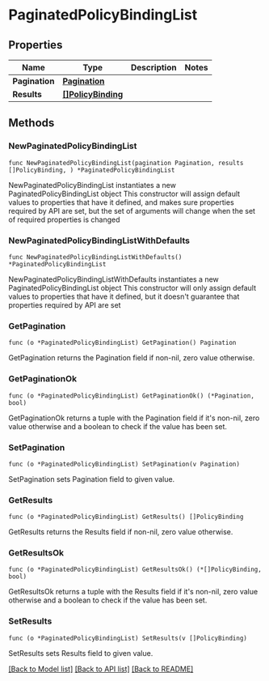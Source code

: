 # PaginatedPolicyBindingList

## Properties

Name | Type | Description | Notes
------------ | ------------- | ------------- | -------------
**Pagination** | [**Pagination**](Pagination.md) |  | 
**Results** | [**[]PolicyBinding**](PolicyBinding.md) |  | 

## Methods

### NewPaginatedPolicyBindingList

`func NewPaginatedPolicyBindingList(pagination Pagination, results []PolicyBinding, ) *PaginatedPolicyBindingList`

NewPaginatedPolicyBindingList instantiates a new PaginatedPolicyBindingList object
This constructor will assign default values to properties that have it defined,
and makes sure properties required by API are set, but the set of arguments
will change when the set of required properties is changed

### NewPaginatedPolicyBindingListWithDefaults

`func NewPaginatedPolicyBindingListWithDefaults() *PaginatedPolicyBindingList`

NewPaginatedPolicyBindingListWithDefaults instantiates a new PaginatedPolicyBindingList object
This constructor will only assign default values to properties that have it defined,
but it doesn't guarantee that properties required by API are set

### GetPagination

`func (o *PaginatedPolicyBindingList) GetPagination() Pagination`

GetPagination returns the Pagination field if non-nil, zero value otherwise.

### GetPaginationOk

`func (o *PaginatedPolicyBindingList) GetPaginationOk() (*Pagination, bool)`

GetPaginationOk returns a tuple with the Pagination field if it's non-nil, zero value otherwise
and a boolean to check if the value has been set.

### SetPagination

`func (o *PaginatedPolicyBindingList) SetPagination(v Pagination)`

SetPagination sets Pagination field to given value.


### GetResults

`func (o *PaginatedPolicyBindingList) GetResults() []PolicyBinding`

GetResults returns the Results field if non-nil, zero value otherwise.

### GetResultsOk

`func (o *PaginatedPolicyBindingList) GetResultsOk() (*[]PolicyBinding, bool)`

GetResultsOk returns a tuple with the Results field if it's non-nil, zero value otherwise
and a boolean to check if the value has been set.

### SetResults

`func (o *PaginatedPolicyBindingList) SetResults(v []PolicyBinding)`

SetResults sets Results field to given value.



[[Back to Model list]](../README.md#documentation-for-models) [[Back to API list]](../README.md#documentation-for-api-endpoints) [[Back to README]](../README.md)



